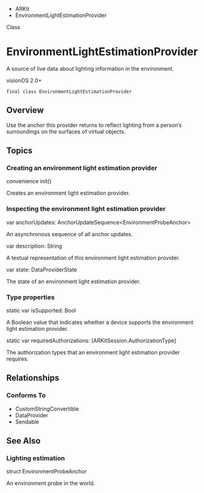 

- ARKit
-  EnvironmentLightEstimationProvider 

Class

# EnvironmentLightEstimationProvider

A source of live data about lighting information in the environment.

visionOS 2.0+

``` source
final class EnvironmentLightEstimationProvider
```

## Overview

Use the anchor this provider returns to reflect lighting from a person’s surroundings on the surfaces of virtual objects.

## Topics

### Creating an environment light estimation provider

convenience init()

Creates an environment light estimation provider.

### Inspecting the environment light estimation provider

var anchorUpdates: AnchorUpdateSequence&lt;EnvironmentProbeAnchor>

An asynchronous sequence of all anchor updates.

var description: String

A textual representation of this environment light estimation provider.

var state: DataProviderState

The state of an environment light estimation provider.

### Type properties

static var isSupported: Bool

A Boolean value that indicates whether a device supports the environment light estimation provider.

static var requiredAuthorizations: [ARKitSession.AuthorizationType]

The authorization types that an environment light estimation provider requires.

## Relationships

### Conforms To

- CustomStringConvertible
- DataProvider
- Sendable

## See Also

### Lighting estimation

struct EnvironmentProbeAnchor

An environment probe in the world.

